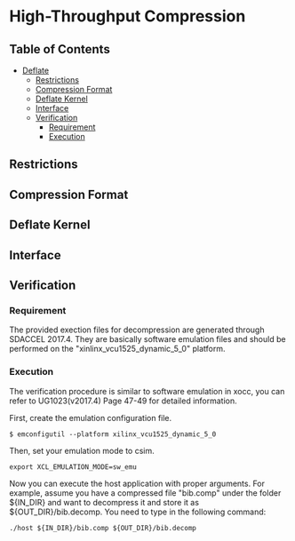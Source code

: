 # High-Throughput Compression

## Table of Contents

- [Deflate](#deflate)
  * [Restrictions](#restrictions)
  * [Compression Format](#compression-format)
  * [Deflate Kernel](#deflate-kernel)
  * [Interface](#interface)
  * [Verification](#verif)
    + [Requirement](#platform-requirement)
    + [Execution](#execution)

## Restrictions


## Compression Format


## Deflate Kernel


## Interface


## Verification

### Requirement

The provided exection files for decompression are generated through SDACCEL 2017.4. They are basically software emulation files and should be performed on the "xinlinx_vcu1525_dynamic_5_0" platform.

### Execution

The verification procedure is similar to software emulation in xocc, you can refer to UG1023(v2017.4) Page 47-49 for detailed information. 

First, create the emulation configuration file. 
```
$ emconfigutil --platform xilinx_vcu1525_dynamic_5_0
```

Then, set your emulation mode to csim.
```
export XCL_EMULATION_MODE=sw_emu
```

Now you can execute the host application with proper arguments. For example, assume you have a compressed file "bib.comp" under the folder ${IN_DIR} and want to decompress it and store it as ${OUT_DIR}/bib.decomp. You need to type in the following command:
```
./host ${IN_DIR}/bib.comp ${OUT_DIR}/bib.decomp
```

